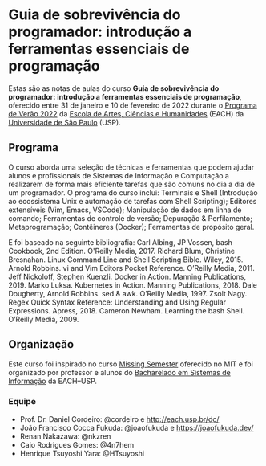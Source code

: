 # Guia de sobrevivência do programador: introdução a ferramentas essenciais de programação

Estas são as notas de aulas do curso **Guia de sobrevivência do programador: introdução a ferramentas essenciais de programação**, oferecido entre 31 de janeiro e 10 de fevereiro de 2022 durante o [Programa de Verão 2022](http://www5.each.usp.br/avisos-ccex/programa-de-verao-2022/) da [Escola de Artes, Ciências e Humanidades](http://www.each.usp.br/) (EACH) da [Universidade de São Paulo](https://www.usp.br/) (USP).

## Programa

O curso aborda uma seleção de técnicas e ferramentas que podem ajudar alunos e profissionais de Sistemas de Informação e Computação a realizarem de forma mais eficiente tarefas que são comuns no dia a dia de um programador. O programa do curso inclui: Terminais e Shell (Introdução ao ecossistema Unix e automação de tarefas com Shell Scripting); Editores extensíveis (Vim, Emacs, VSCode); Manipulação de dados em linha de comando; Ferramentas de controle de versão; Depuração & Perfilamento; Metaprogramação; Contêineres (Docker); Ferramentas de propósito geral.

E foi baseado na seguinte bibliografia: Carl Albing, JP Vossen, bash Cookbook, 2nd Edition. O'Reilly Media, 2017. Richard Blum, Christine Bresnahan. Linux Command Line and Shell Scripting Bible. Wiley, 2015. Arnold Robbins. vi and Vim Editors Pocket Reference. O’Reilly Media, 2011. Jeff Nickoloff, Stephen Kuenzli. Docker in Action. Manning Publications, 2019. Marko Luksa. Kubernetes in Action. Manning Publications, 2018. Dale Dougherty, Arnold Robbins. sed & awk. O’Reilly Media, 1997. Zsolt Nagy. Regex Quick Syntax Reference: Understanding and Using Regular Expressions. Apress, 2018. Cameron Newham. Learning the bash Shell. O’Reilly Media, 2009.

## Organização

Este curso foi inspirado no curso [Missing Semester](https://missing.csail.mit.edu/) oferecido no MIT e foi organizado por professor e alunos do [Bacharelado em Sistemas de Informação](http://www.each.usp.br/si/) da EACH–USP.

### Equipe

- Prof. Dr. Daniel Cordeiro: @cordeiro e http://each.usp.br/dc/
- João Francisco Cocca Fukuda: @joaofukuda e https://joaofukuda.dev/
- Renan Nakazawa: @nkzren
- Caio Rodrigues Gomes: @4n7hem
- Henrique Tsuyoshi Yara: @HTsuyoshi
